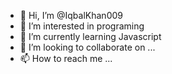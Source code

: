 - 👋 Hi, I’m @IqbalKhan009
- 👀 I’m interested in programing
- 🌱 I’m currently learning Javascript
- 💞️ I’m looking to collaborate on ...
- 📫 How to reach me ...

<!---
IqbalKhan009/IqbalKhan009 is a ✨ special ✨ repository because its `README.md` (this file) appears on your GitHub profile.
You can click the Preview link to take a look at your changes.
--->
